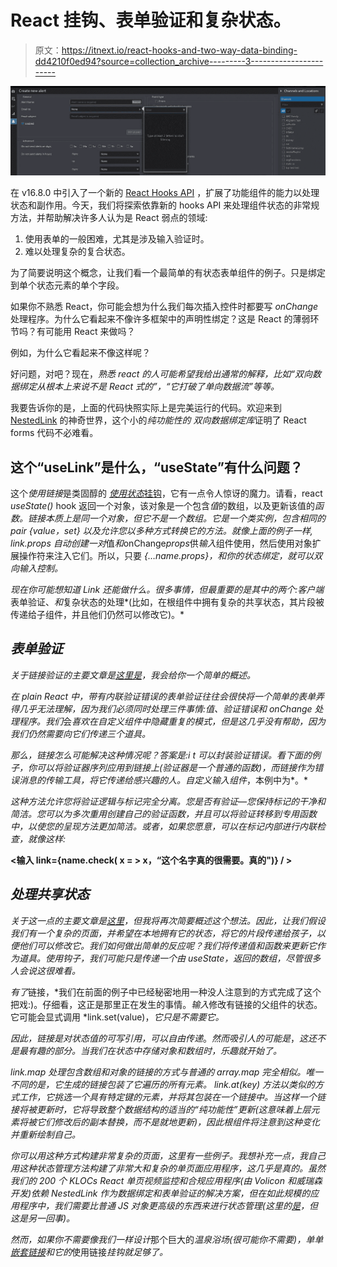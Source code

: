# React 挂钩、表单验证和复杂状态。

> 原文：<https://itnext.io/react-hooks-and-two-way-data-binding-dd4210f0ed94?source=collection_archive---------3----------------------->

![](img/5f6e25d4bbbccc8d65c0696e44d80f87.png)

在 v16.8.0 中引入了一个新的 [React Hooks API](https://reactjs.org/docs/hooks-intro.html) ，扩展了功能组件的能力以处理状态和副作用。今天，我们将探索依靠新的 hooks API 来处理组件状态的非常规方法，并帮助解决许多人认为是 React 弱点的领域:

1.  使用表单的一般困难，尤其是涉及输入验证时。
2.  难以处理复杂的复合状态。

为了简要说明这个概念，让我们看一个最简单的有状态表单组件的例子。只是绑定到单个状态元素的单个字段。

如果你不熟悉 React，你可能会想为什么我们每次插入控件时都要写 *onChange* 处理程序。为什么它看起来不像许多框架中的声明性绑定？这是 React 的薄弱环节吗？有可能用 React 来做吗？

例如，为什么它看起来不像这样呢？

好问题，对吧？现在，*熟悉 react 的人可能希望我给出通常的解释，比如“双向数据绑定从根本上来说不是 React 式的”，“它打破了单向数据流”等等。*

我要告诉你的是，上面的代码快照实际上是完美运行的代码。欢迎来到 [NestedLink](https://github.com/Volicon/NestedLink) 的神奇世界，这个小的*纯功能性的* *双向数据绑定库*证明了 React forms 代码不必难看。

## 这个“useLink”是什么，“useState”有什么问题？

这个*使用链接*是类固醇的 [*使用状态*挂钩](https://reactjs.org/docs/hooks-state.html)，它有一点令人惊讶的魔力。请看，react *useState()* hook 返回一个对象，该对象是一个包含*值*的数组，以及更新该值的*函数。链接本质上是同一个对象，但它不是一个数组。它是一个类实例，包含相同的 pair *{value，set}* 以及允许您以多种方式转换它的方法。就像上面的例子一样, *link.props* 自动创建一对*值*和*onChange*props*供*输入*组件使用，然后使用对象扩展操作符来注入它们。所以，只要 *{…name.props}，*和你的状态绑定，就可以双向输入控制。**

*现在你可能想知道 *Link* 还能做什么。很多事情，但最重要的是其中的两个:客户端*表单验证、*和*复杂状态的处理*(比如，在根组件中拥有复杂的共享状态，其片段被传递给子组件，并且他们仍然可以修改它)。*

## *表单验证*

*关于链接验证的主要文章是[这里是](https://medium.com/@gaperton/react-forms-with-value-links-part-2-validation-9d1ba78f8e49)，我会给你一个简单的概述。*

*在 plain React 中，带有内联验证错误的表单验证往往会很快将一个简单的表单弄得几乎无法理解，因为我们必须同时处理三件事情:值、验证错误和 onChange 处理程序。我们*会*喜欢在自定义组件中隐藏重复的模式，但是这几乎没有帮助，因为我们仍然需要向它们传递三个道具。*

*那么，*链接*怎么可能解决这种情况呢？答案是:i *t 可以封装验证错误。*看下面的例子，你可以将验证器序列应用到链接上(验证器是一个普通的函数)，而链接作为错误消息的传输工具，将它传递给感兴趣的人。自定义*输入*组件*，本例中为*。*

*这种方法允许您将验证逻辑与标记完全分离。您是否有验证—您保持标记的干净和简洁。您可以为多次重用创建自己的验证函数，并且可以将验证转移到专用函数中，以使您的呈现方法更加简洁。或者，如果您愿意，可以在标记内部进行内联检查，就像这样:*

**<输入 link={name.check( x = > x，“这个名字真的很需要。真的")} / >**

## *处理共享状态*

*关于这一点的主要文章是[这里](https://medium.com/@gaperton/state-and-forms-in-react-part-3-handling-the-complex-state-acf369244d37)，但我将再次简要概述这个想法。因此，让我们假设我们有一个复杂的页面，并希望在本地拥有它的状态，将它的片段传递给孩子，以便他们可以修改它。我们如何做出简单的反应呢？我们将传递值和函数来更新它作为道具。使用钩子，我们可能只是传递一个由 *useState，*返回的数组，尽管很多人会说这很难看*。**

*有了*链接，*我们在前面的例子中已经秘密地用一种没人注意到的方式完成了这个把戏:)。仔细看，这正是那里正在发生的事情。*输入*修改有链接的父组件的状态。它可能会显式调用 *link.set(value)，*它只是不需要它。*

*因此，*链接是对状态值*的可写引用，可以自由传递*。*然而吸引人的可能是*，*这还不是最有趣的部分。当我们在状态中存储对象和数组时，乐趣就开始了。*

**link.map* 处理包含数组和对象的链接的方式与普通的 *array.map* 完全相似。唯一不同的是，它生成的链接包装了它遍历的所有元素。 *link.at(key)* 方法以类似的方式工作，它挑选一个具有特定键的元素，并将其包装在一个链接中。当这样一个链接将被更新时，它将导致整个数据结构的适当的“纯功能性”更新(这意味着上层元素将被它们修改后的副本替换，而不是就地更新)，因此根组件将注意到这种变化并重新绘制自己。*

*你可以用这种方式构建非常复杂的页面，这里有一些例子。我想补充一点，我自己用这种状态管理方法构建了非常大和复杂的单页面应用程序，这几乎是真的。虽然我们的 200 个 KLOCs React 单页视频监控和合规应用程序(由 Volicon 和威瑞森开发)依赖 NestedLink 作为数据绑定和表单验证的解决方案，但在如此规模的应用程序中，我们需要比普通 JS 对象更高级的东西来进行状态管理(这里的[是](https://volicon.github.io/Type-R/)，但这是另一回事)。*

*然而，如果你不需要像我们一样设计*那个巨大的*温泉浴场(很可能你不需要)，单单[嵌套链接](https://github.com/Volicon/NestedLink)和它的*使用链接*挂钩就足够了。*
